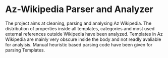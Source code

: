 # Az-Wikipedia Parser and Analyzer
The project aims at cleaning, parsing and analysing Az Wikipedia.  The distribution of properties inside all templates, categories and most used external references outside Wikipedia have been analyzed. Templates in Az Wikipedia are mainly very obscure inside the body and not readly avaliable for analyisis. Manual heuristic based parsing code have been given for parsing Templates.

